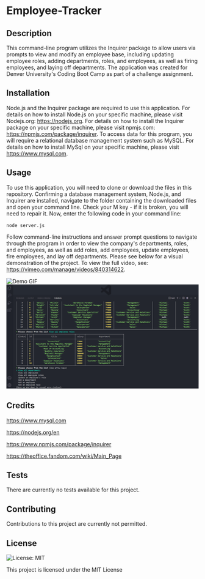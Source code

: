 # Employee-Tracker

## Description

This command-line program utilizes the Inquirer package to allow users via prompts to view and modify an employee base, including updating employee roles, adding departments, roles, and employees, as well as firing employees, and laying off departments. The application was created for Denver University's Coding Boot Camp as part of a challenge assignment.

## Installation

Node.js and the Inquirer package are required to use this application. For details on how to install Node.js on your specific machine, please visit Nodejs.org: https://nodejs.org. For details on how to install the Inquirer package on your specific machine, please visit npmjs.com: https://npmjs.com/package/inquirer. To access data for this program, you will require a relational database management system such as MySQL. For details on how to install MySql on your specific machine, please visit https://www.mysql.com.

## Usage

To use this application, you will need to clone or download the files in this repository. Confirming a database management system, Node.js, and Inquirer are installed, navigate to the folder containing the downloaded files and open your command line. Check your M key - if it is broken, you will need to repair it. Now, enter the following code in your command line:

```
node server.js
```

Follow command-line instructions and answer prompt questions to navigate through the program in order to view the company's departments, roles, and employees, as well as add roles, add employees, update employees, fire employees, and lay off departments. Please see below for a visual demonstration of the project. To view the full video, see: https://vimeo.com/manage/videos/840314622.

![Demo GIF](assets/application-gif.gif)
![Screenshot](assets/application-screenshot.png)

## Credits

https://www.mysql.com

https://nodejs.org/en

https://www.npmjs.com/package/inquirer

https://theoffice.fandom.com/wiki/Main_Page

## Tests

There are currently no tests available for this project.

## Contributing

Contributions to this project are currently not permitted.

## License

![License: MIT](https://img.shields.io/badge/License-MIT-red.svg)

This project is licensed under the MIT License
